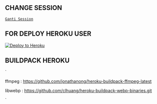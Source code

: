 ## CHANGE SESSION

[`Ganti Session`](https://github.com/ALDI33/SAINS-BOT-V1.0.0/blob/master/data/sessions/whatsappWeb.json#L1)

## FOR DEPLOY HEROKU USER

<p><a href="https://heroku.com/deploy?template=https://github.com/Adi-OfficialL/wabot-adi"> <img src="https://www.herokucdn.com/deploy/button.svg" alt="Deploy to Heroku" /></a></p>







## BUILDPACK HEROKU

`


ffmpeg : https://github.com/jonathanong/heroku-buildpack-ffmpeg-latest


libwebp : https://github.com/clhuang/heroku-buildpack-webp-binaries.git


`
